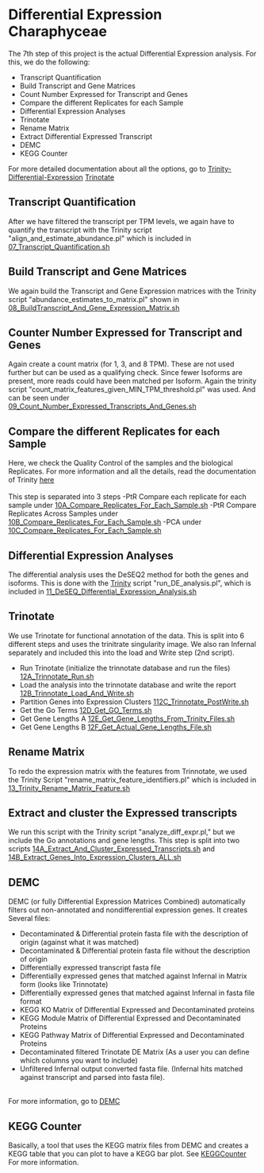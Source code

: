 # Differential Expression Charaphyceae
The 7th step of this project is the actual Differential Expression analysis. For this, we do the following:

- Transcript Quantification
- Build Transcript and Gene Matrices
- Count Number Expressed for Transcript and Genes
- Compare the different Replicates for each Sample
- Differential Expression Analyses
- Trinotate
- Rename Matrix
- Extract Differential Expressed Transcript
- DEMC
- KEGG Counter

For more detailed documentation about all the options, go to [Trinity-Differential-Expression](https://github.com/trinityrnaseq/trinityrnaseq/wiki/Trinity-Differential-Expression) [Trinotate](https://github.com/trinityrnaseq/trinityrnaseq/wiki/Functional-Annotation-of-Transcripts)

## Transcript Quantification
After we have filtered the transcript per TPM levels, we again have to quantify the transcript with the Trinity script "align_and_estimate_abundance.pl" which is included in [07_Transcript_Quantification.sh](https://github.com/mjbieren/Differential_Expression_Charaphyceae/blob/main/Scripts/07_Differential_Expression_Analyses/07_Transcript_Quantification/07_Transcript_Quantification.sh)

## Build Transcript and Gene Matrices
We again build the Transcript and Gene Expression matrices with the Trinity script "abundance_estimates_to_matrix.pl" shown in [08_BuildTranscript_And_Gene_Expression_Matrix.sh](https://github.com/mjbieren/Differential_Expression_Charaphyceae/blob/main/Scripts/07_Differential_Expression_Analyses/08_Build_Transcript_and_Gene_Matrices/08_BuildTranscript_And_Gene_Expression_Matrix.sh)

## Counter Number Expressed for Transcript and Genes
Again create a count matrix (for 1, 3, and 8 TPM). These are not used further but can be used as a qualifying check. Since fewer Isoforms are present, more reads could have been matched per Isoform. Again the trinity script "count_matrix_features_given_MIN_TPM_threshold.pl" was used. And can be seen under [09_Count_Number_Expressed_Transcripts_And_Genes.sh](https://github.com/mjbieren/Differential_Expression_Charaphyceae/blob/main/Scripts/07_Differential_Expression_Analyses/09_Count_Numbers_Expressed_Transcript_And_Genes_Trinity/09_Count_Number_Expressed_Transcripts_And_Genes.sh)

## Compare the different Replicates for each Sample
Here, we check the Quality Control of the samples and the biological Replicates. For more information and all the details, read the documentation of Trinity [here](https://github.com/trinityrnaseq/trinityrnaseq/wiki/QC-Samples-and-Biological-Replicates)
</br></br>
This step is separated into 3 steps
-PtR Compare each replicate for each sample under [10A_Compare_Replicates_For_Each_Sample.sh](https://github.com/mjbieren/Differential_Expression_Charaphyceae/blob/main/Scripts/07_Differential_Expression_Analyses/10_Compare_Replicates_For_Each_Sample_Trinity/10A_Compare_Replicates_For_Each_Sample.sh)
-PtR Compare Replicates Across Samples under [10B_Compare_Replicates_For_Each_Sample.sh](https://github.com/mjbieren/Differential_Expression_Charaphyceae/blob/main/Scripts/07_Differential_Expression_Analyses/10_Compare_Replicates_For_Each_Sample_Trinity/10B_Compare_Replicates_For_Each_Sample.sh)
-PCA under [10C_Compare_Replicates_For_Each_Sample.sh](https://github.com/mjbieren/Differential_Expression_Charaphyceae/blob/main/Scripts/07_Differential_Expression_Analyses/10_Compare_Replicates_For_Each_Sample_Trinity/10C_Compare_Replicates_For_Each_Sample.sh)

## Differential Expression Analyses
The differential analysis uses the DeSEQ2 method for both the genes and isoforms. This is done with the [Trinity](https://github.com/trinityrnaseq/trinityrnaseq/wiki/Trinity-Differential-Expression) script "run_DE_analysis.pl", which is included in [11_DeSEQ_Differential_Expression_Analysis.sh](https://github.com/mjbieren/Differential_Expression_Charaphyceae/new/main/Scripts/07_Differential_Expression_Analyses/11_Differential_Expression_Analyses)

## Trinotate
We use Trinotate for functional annotation of the data. This is split into 6 different steps and uses the trinitrate singularity image. We also ran Infernal separately and included this into the load and Write step (2nd script).
- Run Trinotate (initialize the trinnotate database and run the files) [12A_Trinnotate_Run.sh](https://github.com/mjbieren/Differential_Expression_Charaphyceae/blob/main/Scripts/07_Differential_Expression_Analyses/12_Trinotate/12A_Trinnotate_Run.sh)
- Load the analysis into the trinnotate database and write the report [12B_Trinnotate_Load_And_Write.sh](https://github.com/mjbieren/Differential_Expression_Charaphyceae/blob/main/Scripts/07_Differential_Expression_Analyses/12_Trinotate/12B_Trinnotate_Load_And_Write.sh)
- Partition Genes into Expression Clusters [112C_Trinnotate_PostWrite.sh](https://github.com/mjbieren/Differential_Expression_Charaphyceae/blob/main/Scripts/07_Differential_Expression_Analyses/12_Trinotate/12C_Trinnotate_PostWrite.sh)
- Get the Go Terms [12D_Get_GO_Terms.sh](https://github.com/mjbieren/Differential_Expression_Charaphyceae/blob/main/Scripts/07_Differential_Expression_Analyses/12_Trinotate/12D_Get_GO_Terms.sh)
- Get Gene Lengths A [12E_Get_Gene_Lengths_From_Trinity_Files.sh](https://github.com/mjbieren/Differential_Expression_Charaphyceae/blob/main/Scripts/07_Differential_Expression_Analyses/12_Trinotate/12E_Get_Gene_Lengths_From_Trinity_Files.sh)
- Get Gene Lengths B [12F_Get_Actual_Gene_Lengths_File.sh](https://github.com/mjbieren/Differential_Expression_Charaphyceae/blob/main/Scripts/07_Differential_Expression_Analyses/12_Trinotate/12F_Get_Actual_Gene_Length_File.sh)

## Rename Matrix
To redo the expression matrix with the features from Trinnotate, we used the Trinity Script "rename_matrix_feature_identifiers.pl" which is included in [13_Trinity_Rename_Matrix_Feature.sh](https://github.com/mjbieren/Differential_Expression_Charaphyceae/blob/main/Scripts/07_Differential_Expression_Analyses/13_Rename_Matrix/13_Trinity_Rename_Matrix_Feature.sh)

## Extract and cluster the Expressed transcripts
We run this script with the Trinity script "analyze_diff_expr.pl," but we include the Go annotations and gene lengths.
This step is split into two scripts [14A_Extract_And_Cluster_Expressed_Transcripts.sh](https://github.com/mjbieren/Differential_Expression_Charaphyceae/blob/main/Scripts/07_Differential_Expression_Analyses/14_Extract_Differential_Expressed_Transcript/14A_Extract_And_Cluster_Expressed_Transcripts.sh) and [14B_Extract_Genes_Into_Expression_Clusters_ALL.sh](https://github.com/mjbieren/Differential_Expression_Charaphyceae/blob/main/Scripts/07_Differential_Expression_Analyses/14_Extract_Differential_Expressed_Transcript/14B_Extract_Genes_Into_Expression_Clusters_All.sh)

## DEMC
DEMC (or fully Differential Expression Matrices Combined) automatically filters out non-annotated and nondifferential expression genes. It creates Several files:

- Decontaminated & Differential protein fasta file with the description of origin (against what it was matched)
- Decontaminated & Differential protein fasta file without the description of origin
- Differentially expressed transcript fasta file
- Differentially expressed genes that matched against Infernal in Matrix form (looks like Trinnotate)
- Differentially expressed genes that matched against Infernal in fasta file format
- KEGG KO Matrix of Differential Expressed and Decontaminated proteins
- KEGG Module Matrix of Differential Expressed and Decontaminated Proteins
- KEGG Pathway Matrix of Differential Expressed and Decontaminated Proteins
- Decontaminated filtered Trinotate DE Matrix (As a user you can define which columns you want to include)
- Unfiltered Infernal output converted fasta file. (Infernal hits matched against transcript and parsed into fasta file).

</br>For more information, go to [DEMC](https://github.com/mjbieren/Differential_Expression_Charaphyceae/tree/main/Scripts/07_Differential_Expression_Analyses/15_DEMC)


## KEGG Counter
Basically, a tool that uses the KEGG matrix files from DEMC and creates a KEGG table that you can plot to have a KEGG bar plot. See [KEGGCounter](https://github.com/mjbieren/Differential_Expression_Charaphyceae/tree/main/Scripts/07_Differential_Expression_Analyses/16_KEGGCounter)
For more information.


